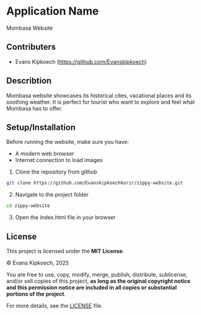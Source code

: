 # Application Name
Mombasa Website

## Contributers
- Evans Kipkoech (https://github.com/Evanskipkoech)

## Describtion
Mombasa website showcases its historical cites, vacational places and its soothing weather.
 It is perfect for tourist who want to explore and feel what Mombasa has to offer.

 ## Setup/Installation
 Before running the website, make sure you have:
 - A modern web browser
 - Internet connection to load images


 1. Clone the repository from github
 ```bash
 git clone https://github.com/Evanskipkoechkorir/zippy-website.git
 ```
 2. Navigate to the project folder
 ```bash
 cd zippy-website
 ```
 3. Open the index.html file in your browser


 ## License

This project is licensed under the **MIT License**.  

© Evans Kipkoech, 2025

You are free to use, copy, modify, merge, publish, distribute, sublicense, and/or sell copies of this project, **as long as the original copyright notice and this permission notice are included in all copies or substantial portions of the project**.  

For more details, see the [LICENSE](https://github.com/Evanskipkoech/zippy-website/blob/main/LICENSE.md) file.

